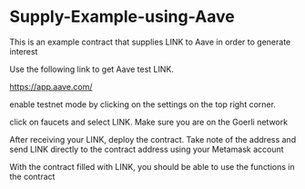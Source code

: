 # Supply-Example-using-Aave
This is an example contract that supplies LINK to Aave in order to generate interest


Use the following link to get Aave test LINK.

https://app.aave.com/

enable testnet mode by clicking on the settings on the top right corner.

click on faucets and select LINK. Make sure you are on the Goerli network


After receiving your LINK, deploy the contract. Take note of the address and send LINK directly to the contract address using 
your Metamask account


With the contract filled with LINK, you should be able to use the functions in the contract 






